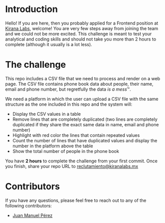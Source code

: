 # Introduction
Hello! If you are here, then you probably applied for a Frontend position at [Kirana Labs](https://kiranalabs.mx), welcome! You are very few steps away from joining the team and we could not be more excited. This challenge is meant to test your analytical and coding skills and should not take you more than 2 hours to complete (although it usually is a lot less). 

# The challenge
This repo includes a CSV file that we need to process and render on a web page. The CSV file contains phone book data about people, their name, email and phone number, but regretfully the data *is a mess*™.

We need a platform in which the user can upload a CSV file with the same structure as the one included in this repo and the system will:
- Display the CSV values in a table
- Remove lines that are completely duplicated (two lines are completely duplicated if they share the exact same data in name, email and phone number)
- Highlight with red color the lines that contain repeated values
- Count the number of lines that have duplicated values and display the number in the platform above the table
- Show the total number of people in the phone book

You have **2 hours** to complete the challenge from your first commit. Once you finish, share your repo URL to reclutamiento@kiranalabs.mx

# Contributors
If you have any questions, please feel free to reach out to any of the following contributors:
- [Juan Manuel Pérez](mailto:juanma@kiranalabs.mx)
